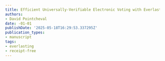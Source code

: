 ```yaml
---
title: Efficient Universally-Verifiable Electronic Voting with Everlasting Privacy
authors:
- David Pointcheval
date: -01-01
publishDate: '2025-05-18T16:29:53.337295Z'
publication_types:
- manuscript
tags:
- everlasting
- receipt-free
---
```

